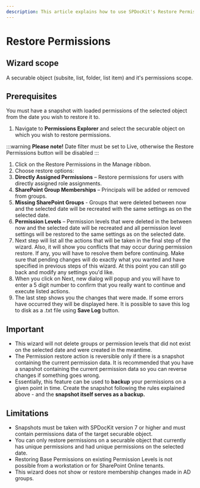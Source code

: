 ```yaml
---
description: This article explains how to use SPDocKit's Restore Permissions Wizard to restore permissions on a securable object to an earlier state.
---
```


# Restore Permissions

## Wizard scope

A securable object (subsite, list, folder, list item) and it's permissions scope.

## Prerequisites

You must have a snapshot with loaded permissions of the selected object from the date you wish to restore it to.

1. Navigate to **Permissions Explorer** and select the securable object on which you wish to restore permissions. 

:::warning
**Please note!** Date filter must be set to Live, otherwise the Restore Permissions button will be disabled
:::

1. Click on the Restore Permissions in the Manage ribbon.  
2. Choose restore options:
3. **Directly Assigned Permissions** – Restore permissions for users with directly assigned role assignments.
4. **SharePoint Group Memberships** – Principals will be added or removed from groups.
5. **Missing SharePoint Groups** - Groups that were deleted between now and the selected date will be recreated with the same settings as on the selected date.
6. **Permission Levels** – Permission levels that were deleted in the between now and the selected date will be recreated and all permission level settings will be restored to the same settings as on the selected date.
7. Next step will list all the actions that will be taken in the final step of the wizard. Also, it will show you conflicts that may occur during permission restore. If any, you will have to resolve them before continuing. Make sure that pending changes will do exactly what you wanted and have specified in previous steps of this wizard. At this point you can still go back and modify any settings you'd like.
8. When you click on Next, new dialog will popup and you will have to enter a 5 digit number to confirm that you really want to continue and execute listed actions.     
9. The last step shows you the changes that were made. If some errors have occurred they will be displayed here. It is possible to save this log to disk as a .txt file using **Save Log** button.  

## Important

* This wizard will not delete groups or permission levels that did not exist on the selected date and were created in the meantime. 
* The Permission restore action is reversible only if there is a snapshot containing the current permission data. It is recommended that you have a snapshot containing the current permission data so you can reverse changes if something goes wrong. 
* Essentially, this feature can be used to **backup** your permissions on a given point in time. Create the snapshot following the rules explained above - and the **snapshot itself serves as a backup.** 

## Limitations

* Snapshots must be taken with SPDocKit version 7 or higher and must contain permissions data of the target securable object.
* You can only restore permissions on a securable object that currently has unique permissions and had unique permissions on the selected date. 
* Restoring Base Permissions on existing Permission Levels is not possible from a workstation or for SharePoint Online tenants.  
* This wizard does not show or restore membership changes made in AD groups. 

